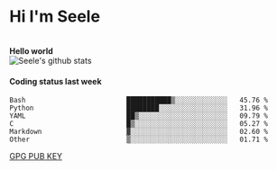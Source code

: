 <h1>Hi I'm Seele</h1>
<br>
<b> Hello world</b>
<br>
<img src="https://github-readme-stats.vercel.app/api?username=Seele0oO&show_icons=true&icon_color=0366d6&bg_color=ffffff&hide_title=true&hide=contribs&include_all_commits=true" alt="Seele's github stats"/>
<br>

<h4>Coding status last week </h4>

<!--START_SECTION:waka-->

```text
Bash                         ███████████▒░░░░░░░░░░░░░   45.76 %
Python                       ████████░░░░░░░░░░░░░░░░░   31.96 %
YAML                         ██▒░░░░░░░░░░░░░░░░░░░░░░   09.79 %
C                            █▒░░░░░░░░░░░░░░░░░░░░░░░   05.27 %
Markdown                     ▓░░░░░░░░░░░░░░░░░░░░░░░░   02.60 %
Other                        ▒░░░░░░░░░░░░░░░░░░░░░░░░   01.71 %
```

<!--END_SECTION:waka-->



[GPG PUB KEY](https://keys.openpgp.org/vks/v1/by-fingerprint/3FCE91BF5B9666B55B67213C4C57B7824A5B6680)


